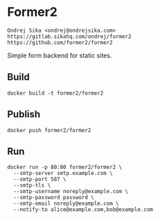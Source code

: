 # Former2

    Ondrej Sika <ondrej@ondrejsika.com>
    https://gitlab.sikahq.com/ondrej/former2
    https://github.com/former2/former2

Simple form backend for static sites.

## Build

```
docker build -t former2/former2
```

## Publish

```
docker push former2/former2
```

## Run

```
docker run -p 80:80 former2/former2 \
  --smtp-server smtp.example.com \
  --smtp-port 587 \
  --smtp-tls \
  --smtp-username noreply@example.com \
  --smtp-password password \
  --smtp-email noreply@example.com \
  --notify-to alice@example.com,bob@example.com  
```